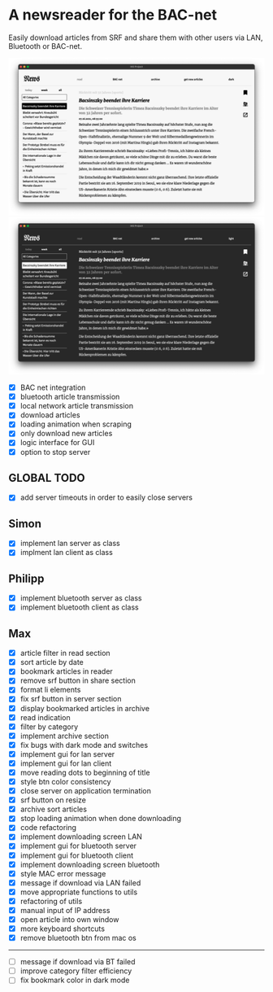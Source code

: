 # A newsreader for the BAC-net

Easily download articles from SRF and share them with other users via LAN, Bluetooth or BAC-net.

![light](screen1.png)
![dark](screen2.png)

- [x] BAC net integration
- [x] bluetooth article transmission
- [x] local network article transmission
- [x] download articles
- [x] loading animation when scraping
- [x] only download new articles
- [x] logic interface for GUI
- [x] option to stop server

## GLOBAL TODO
- [x] add server timeouts in order to easily close servers

## Simon
- [x] implement lan server as class
- [x] implment lan client as class

## Philipp
- [x] implement bluetooth server as class
- [x] implement bluetooth client as class

## Max
- [x] article filter in read section
- [x] sort article by date
- [x] bookmark articles in reader
- [x] remove srf button in share section
- [x] format li elements
- [x] fix srf button in server section
- [x] display bookmarked articles in archive
- [x] read indication
- [x] filter by category
- [x] implement archive section
- [x] fix bugs with dark mode and switches
- [x] implement gui for lan server
- [x] implement gui for lan client
- [x] move reading dots to beginning of title  
- [x] style btn color consistency
- [x] close server on application termination
- [x] srf button on resize    
- [x] archive sort articles  
- [x] stop loading animation when done downloading
- [x] code refactoring
- [x] implement downloading screen LAN
- [x] implement gui for bluetooth server
- [x] implement gui for bluetooth client
- [x] implement downloading screen bluetooth
- [x] style MAC error message
- [x] message if download via LAN failed
- [x] move appropriate functions to utils
- [x] refactoring of utils
- [x] manual input of IP address
- [x] open article into own window
- [x] more keyboard shortcuts
- [x] remove bluetooth btn from mac os
---
- [ ] message if download via BT failed  
- [ ] improve category filter efficiency
- [ ] fix bookmark color in dark mode  
